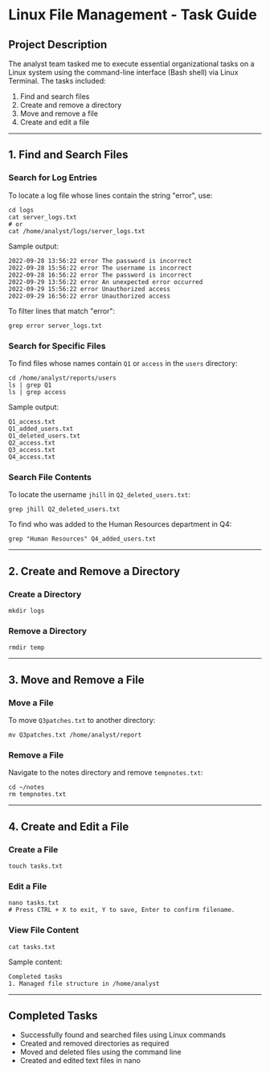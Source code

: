 
# Linux File Management - Task Guide

## Project Description
The analyst team tasked me to execute essential organizational tasks on a Linux system using the command-line interface (Bash shell) via Linux Terminal. The tasks included:

1. Find and search files  
2. Create and remove a directory  
3. Move and remove a file  
4. Create and edit a file  

---

## 1. Find and Search Files

### Search for Log Entries
To locate a log file whose lines contain the string "error", use:

```
cd logs
cat server_logs.txt
# or
cat /home/analyst/logs/server_logs.txt
```

Sample output:

```
2022-09-28 13:56:22 error The password is incorrect
2022-09-28 15:56:22 error The username is incorrect
2022-09-28 16:56:22 error The password is incorrect
2022-09-29 13:56:22 error An unexpected error occurred
2022-09-29 15:56:22 error Unauthorized access
2022-09-29 16:56:22 error Unauthorized access
```

To filter lines that match "error":

```
grep error server_logs.txt
```

### Search for Specific Files
To find files whose names contain `Q1` or `access` in the `users` directory:

```
cd /home/analyst/reports/users
ls | grep Q1
ls | grep access
```

Sample output:

```
Q1_access.txt
Q1_added_users.txt
Q1_deleted_users.txt
Q2_access.txt
Q3_access.txt
Q4_access.txt
```

### Search File Contents
To locate the username `jhill` in `Q2_deleted_users.txt`:

```
grep jhill Q2_deleted_users.txt
```

To find who was added to the Human Resources department in Q4:

```
grep "Human Resources" Q4_added_users.txt
```

---

## 2. Create and Remove a Directory

### Create a Directory

```
mkdir logs
```

### Remove a Directory

```
rmdir temp
```

---

## 3. Move and Remove a File

### Move a File
To move `Q3patches.txt` to another directory:

```
mv Q3patches.txt /home/analyst/report
```

### Remove a File
Navigate to the notes directory and remove `tempnotes.txt`:

```
cd ~/notes
rm tempnotes.txt
```

---

## 4. Create and Edit a File

### Create a File

```
touch tasks.txt
```

### Edit a File

```
nano tasks.txt
# Press CTRL + X to exit, Y to save, Enter to confirm filename.
```

### View File Content

```
cat tasks.txt
```

Sample content:

```
Completed tasks
1. Managed file structure in /home/analyst
```

---

## Completed Tasks
- Successfully found and searched files using Linux commands  
- Created and removed directories as required  
- Moved and deleted files using the command line  
- Created and edited text files in nano  
```
